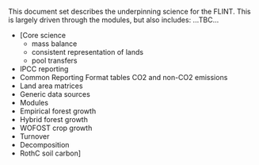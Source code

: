 This document set describes the underpinning science for the FLINT. This is largely driven through the modules, but also includes:
...TBC...

* [Core science
  *  mass balance
  *  consistent representation of lands
  *  pool transfers
*  IPCC reporting
  *  Common Reporting Format tables CO2 and non-CO2 emissions
  *  Land area matrices
  * Generic data sources
*  Modules
  *  Empirical forest growth
  *  Hybrid forest growth
  *  WOFOST crop growth
  *  Turnover
  *  Decomposition
  *  RothC soil carbon] 
